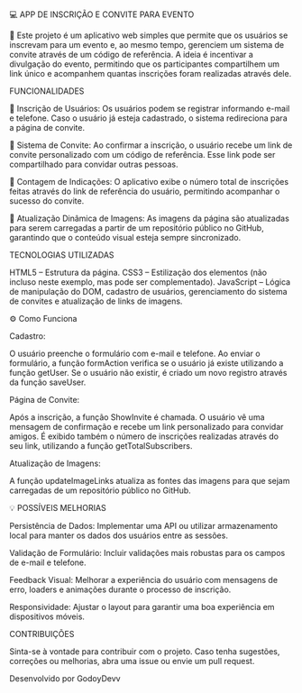 💻 APP DE INSCRIÇÃO E CONVITE PARA EVENTO


📌 Este projeto é um aplicativo web simples que permite que os usuários se inscrevam para um evento e, ao mesmo tempo, gerenciem um sistema de convite através de um código de referência. A ideia é incentivar a divulgação do evento, permitindo que os participantes compartilhem um link único e acompanhem quantas inscrições foram realizadas através dele.

FUNCIONALIDADES

📍 Inscrição de Usuários:
Os usuários podem se registrar informando e-mail e telefone. Caso o usuário já esteja cadastrado, o sistema redireciona para a página de convite.

📍 Sistema de Convite:
Ao confirmar a inscrição, o usuário recebe um link de convite personalizado com um código de referência. Esse link pode ser compartilhado para convidar outras pessoas.

📍 Contagem de Indicações:
O aplicativo exibe o número total de inscrições feitas através do link de referência do usuário, permitindo acompanhar o sucesso do convite.

📍 Atualização Dinâmica de Imagens:
As imagens da página são atualizadas para serem carregadas a partir de um repositório público no GitHub, garantindo que o conteúdo visual esteja sempre sincronizado.

TECNOLOGIAS UTILIZADAS

HTML5 – Estrutura da página.
CSS3 – Estilização dos elementos (não incluso neste exemplo, mas pode ser complementado).
JavaScript – Lógica de manipulação do DOM, cadastro de usuários, gerenciamento do sistema de convites e atualização de links de imagens.


⚙️ Como Funciona


Cadastro:

O usuário preenche o formulário com e-mail e telefone.
Ao enviar o formulário, a função formAction verifica se o usuário já existe utilizando a função getUser.
Se o usuário não existir, é criado um novo registro através da função saveUser.

Página de Convite:

Após a inscrição, a função ShowInvite é chamada.
O usuário vê uma mensagem de confirmação e recebe um link personalizado para convidar amigos.
É exibido também o número de inscrições realizadas através do seu link, utilizando a função getTotalSubscribers.

Atualização de Imagens:

A função updateImageLinks atualiza as fontes das imagens para que sejam carregadas de um repositório público no GitHub.

💡 POSSÍVEIS MELHORIAS


Persistência de Dados:
Implementar uma API ou utilizar armazenamento local para manter os dados dos usuários entre as sessões.

Validação de Formulário:
Incluir validações mais robustas para os campos de e-mail e telefone.

Feedback Visual:
Melhorar a experiência do usuário com mensagens de erro, loaders e animações durante o processo de inscrição.

Responsividade:
Ajustar o layout para garantir uma boa experiência em dispositivos móveis.

CONTRIBUIÇÕES

Sinta-se à vontade para contribuir com o projeto. Caso tenha sugestões, correções ou melhorias, abra uma issue ou envie um pull request.

Desenvolvido por GodoyDevv